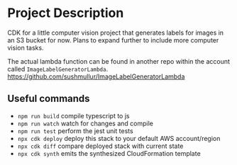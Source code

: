 # Project Description

CDK for a little computer vision project that generates labels for images in an S3 bucket for now. Plans to expand further to include more computer vision tasks.

The actual lambda function can be found in another repo within the account called `ImageLabelGeneratorLambda`. https://github.com/sushmullur/ImageLabelGeneratorLambda

## Useful commands

* `npm run build`   compile typescript to js
* `npm run watch`   watch for changes and compile
* `npm run test`    perform the jest unit tests
* `npx cdk deploy`  deploy this stack to your default AWS account/region
* `npx cdk diff`    compare deployed stack with current state
* `npx cdk synth`   emits the synthesized CloudFormation template
